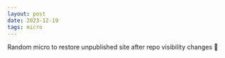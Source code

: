 ```yaml
---
layout: post
date: 2023-12-19
tags: micro
---
```


Random micro to restore unpublished site after repo visibility changes 🙈